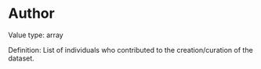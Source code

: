 # Author

Value type: array

Definition: List of individuals who contributed to the creation/curation of the dataset.
